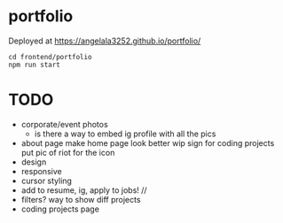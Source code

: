 # portfolio

Deployed at https://angelala3252.github.io/portfolio/

```
cd frontend/portfolio
npm run start
```

# TODO
- corporate/event photos
    - is there a way to embed ig profile with all the pics
- about page
make home page look better
wip sign for coding projects
put pic of riot for the icon
- design
- responsive
- cursor styling
- add to resume, ig, apply to jobs!
//
- filters? way to show diff projects
- coding projects page
